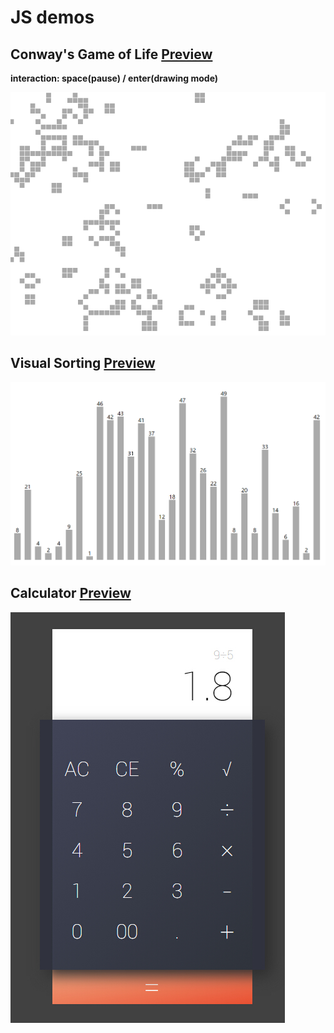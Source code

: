 # JS demos

## Conway's Game of Life [Preview](http://zhang2333.github.io/js-playthings/js/src/conway-game-of-life.html)

**interaction: space(pause) / enter(drawing mode)**

![](https://raw.githubusercontent.com/zhang2333/js-playthings/gh-pages/js/screenshots/conway-game-of-life.png)

## Visual Sorting [Preview](http://zhang2333.github.io/js-playthings/js/src/visual-sorting.html)

![](https://raw.githubusercontent.com/zhang2333/js-playthings/gh-pages/js/screenshots/visual-sorting.png)

## Calculator [Preview](http://zhang2333.github.io/js-playthings/js/src/calculator.html)

![](https://raw.githubusercontent.com/zhang2333/js-playthings/gh-pages/js/screenshots/calculator.jpg)

